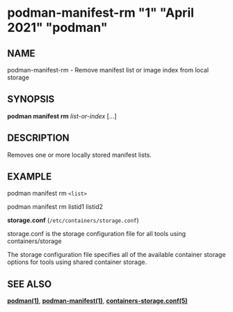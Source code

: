 # podman-manifest-rm "1" "April 2021" "podman"

## NAME

podman\-manifest\-rm - Remove manifest list or image index from local storage

## SYNOPSIS

**podman manifest rm** _list-or-index_ [...]

## DESCRIPTION

Removes one or more locally stored manifest lists.

## EXAMPLE

podman manifest rm `<list>`

podman manifest rm listid1 listid2

**storage.conf** (`/etc/containers/storage.conf`)

storage.conf is the storage configuration file for all tools using containers/storage

The storage configuration file specifies all of the available container storage options for tools using shared container storage.

## SEE ALSO

**[podman(1)](commands/podman.md)**, **[podman-manifest(1)](commands/podman-manifest/podman-manifest.md)**, **[containers-storage.conf(5)](https://github.com/containers/storage/blob/main/docs/containers-storage.conf.5.md)**
